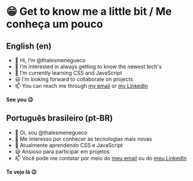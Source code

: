 # 😁 Get to know me a little bit / Me conheça um pouco

## English (en)

- 👋 Hi, I’m @thalesmenegueco
- 👀 I’m interested in always getting to know the newest tech's
- 🌱 I’m currently learning CSS and JavaScript
- 😃 I’m looking forward to collaborate on projects
- 📫 You can reach me through [my email](mailto:thales.menegueco@gmail.com) or [my LinkedIn](https://www.linkedin.com/in/thales-menegueco/) 

**See you 😉**

## Português brasileiro (pt-BR)

- 👋 Oi, sou @thalesmenegueco
- 👀 Me interesso por conhecer as tecnologias mais novas
- 🌱 Atualmente aprendendo CSS e JavaScript
- 😃 Ansioso para participar em projetos
- 📫 Você pode me contatar por meio do [meu email](mailto:thales.menegueco@gmail.com) ou do [meu LinkedIn](https://www.linkedin.com/in/thales-menegueco/) 

**Te vejo lá 😉**

<!---
thalesmenegueco/thalesmenegueco is a ✨ special ✨ repository because its `README.md` (this file) appears on your GitHub profile.
You can click the Preview link to take a look at your changes.
--->
